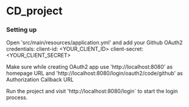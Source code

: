 ﻿# CD_project

### Setting up

Open 'src/main/resources/application.yml' and add your Github OAuth2 credentials:
client-id: <YOUR_CLIENT_ID>
client-secret: <YOUR_CLIENT_SECRET>

Make sure while creating OAuth2 app use 'http://localhost:8080' as homepage URL and 'http://localhost:8080/login/oauth2/code/github' as Authorization Callback URL

Run the project and visit 'http://localhost:8080/login` to start the login process.
